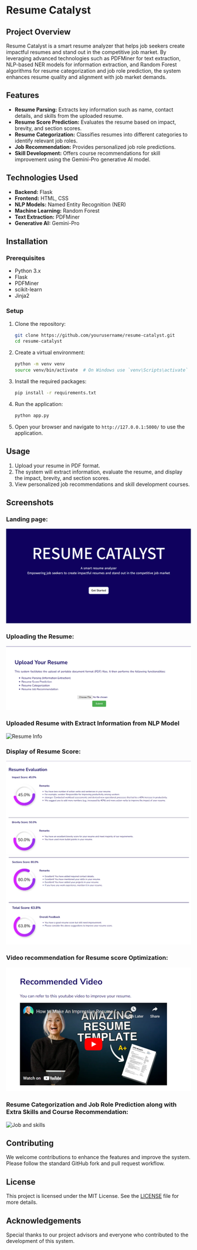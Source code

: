 # Resume Catalyst

## Project Overview
Resume Catalyst is a smart resume analyzer that helps job seekers create impactful resumes and stand out in the competitive job market. By leveraging advanced technologies such as PDFMiner for text extraction, NLP-based NER models for information extraction, and Random Forest algorithms for resume categorization and job role prediction, the system enhances resume quality and alignment with job market demands.

## Features
- **Resume Parsing:** Extracts key information such as name, contact details, and skills from the uploaded resume.
- **Resume Score Prediction:** Evaluates the resume based on impact, brevity, and section scores.
- **Resume Categorization:** Classifies resumes into different categories to identify relevant job roles.
- **Job Recommendation:** Provides personalized job role predictions.
- **Skill Development:** Offers course recommendations for skill improvement using the Gemini-Pro generative AI model.

## Technologies Used
- **Backend:** Flask
- **Frontend:** HTML, CSS
- **NLP Models:** Named Entity Recognition (NER)
- **Machine Learning:** Random Forest
- **Text Extraction:** PDFMiner
- **Generative AI:** Gemini-Pro

## Installation

### Prerequisites
- Python 3.x
- Flask
- PDFMiner
- scikit-learn
- Jinja2

### Setup
1. Clone the repository:
    ```bash
    git clone https://github.com/yourusername/resume-catalyst.git
    cd resume-catalyst
    ```

2. Create a virtual environment:
    ```bash
    python -m venv venv
    source venv/bin/activate  # On Windows use `venv\Scripts\activate`
    ```

3. Install the required packages:
    ```bash
    pip install -r requirements.txt
    ```

4. Run the application:
    ```bash
    python app.py
    ```

5. Open your browser and navigate to `http://127.0.0.1:5000/` to use the application.

## Usage
1. Upload your resume in PDF format.
2. The system will extract information, evaluate the resume, and display the impact, brevity, and section scores.
3. View personalized job recommendations and skill development courses.

## Screenshots
### Landing page:
![Landing page](readme_images/landing_page.png)
### Uploading the Resume:
![Upload page](readme_images/upload.png)
### Uploaded Resume with Extract Information from NLP Model
![Resume Info](readme_images/resume_info.png)
### Display of Resume Score:
![Resume Score](readme_images/resume_evaluation1.png)
![Resume Score](readme_images/resume_score.png)
### Video recommendation for Resume score Optimization: 
![Video recommendation](readme_images/youtube_recoom.png)
### Resume Categorization and Job Role Prediction along with Extra Skills and Course Recommendation: 
![Job and skills](readme_images/job&sill_recom.png)

 



## Contributing
We welcome contributions to enhance the features and improve the system. Please follow the standard GitHub fork and pull request workflow.

## License
This project is licensed under the MIT License. See the [LICENSE](LICENSE) file for more details.

## Acknowledgements
Special thanks to our project advisors and everyone who contributed to the development of this system.

